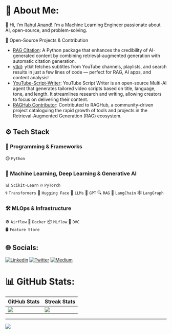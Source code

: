 # 💫 About Me:
👋 Hi, I'm <a href="https://www.linkedin.com/in/rahul-anand1103/">Rahul Anand!</a>.I'm a Machine Learning Engineer passionate about AI, open-source, and problem-solving. 


🔭 Open-Source Projects & Contribution
* <a href="https://github.com/rahulanand1103/rag-citation">RAG Citation</a>: A Python package that enhances the credibility of AI-generated content by combining retrieval-augmented generation with automatic citation generation.
* <a href="https://github.com/rahulanand1103/ytkit">ytkit</a>: ytkit fetches subtitles from YouTube channels, playlists, and search results in just a few lines of code — perfect for RAG, AI apps, and content analysis!
* <a href="https://github.com/rahulanand1103/youtube-script-writer">YouTube-Script-Writer</a>: YouTube Script Writer is an open-source Multi-AI agent that generates tailored video scripts based on title, language, tone, and length. It streamlines research and writing, allowing creators to focus on delivering their content.
* <a href="https://github.com/Andrew-Jang/RAGHub/commits/main/?author=rahulanand1103">RAGHub Contributor</a>: Contributed to RAGHub, a community-driven project cataloguing the rapid growth of tools and projects in the Retrieval-Augmented Generation (RAG) ecosystem.




## ⚙️ Tech Stack  

### 📌 Programming & Frameworks  
🟡 `Python` 

### 🤖 Machine Learning, Deep Learning   & Generative AI  
📊 `Scikit-Learn` 🔥 `PyTorch`  
🌀 `Transformers` 🤗 `Hugging Face` 🌱 `LLMs`
🤖 `GPT` 🔍 `RAG` 🔗 `LangChain` 🕸 `LangGraph`  

### 🛠️ MLOps & Infrastructure  
⚙️ `Airflow` 🐳 `Docker` 📦 `MLflow` 🔗 `DVC`  
🛢️ `Feature Store`  


  


## 🌐 Socials:
[![Linkedin](https://img.shields.io/badge/LinkedIn-blue.svg?style=for-the-badge&logo=linkedin)](https://www.linkedin.com/in/rahul-anand1103/)
[![Twitter](https://img.shields.io/badge/Twitter-skyblue.svg?style=for-the-badge&logo=twitter)](https://x.com/rahulanand1103)
[![Medium](https://img.shields.io/badge/Medium-12100E?style=for-the-badge&logo=medium&logoColor=white)](https://medium.com/@rahulanand1103)


# 📊 GitHub Stats:
| GitHub Stats | Streak Stats |
|-------------|-------------|
| ![](https://github-readme-stats.vercel.app/api?username=rahulanand1103&theme=midnight-purple&hide_border=false&include_all_commits=false&count_private=true) | ![](https://nirzak-streak-stats.vercel.app/?user=rahulanand1103&theme=midnight-purple&hide_border=false) |


---
[![](https://visitcount.itsvg.in/api?id=rahulanand1103&icon=2&color=1)](https://visitcount.itsvg.in)
